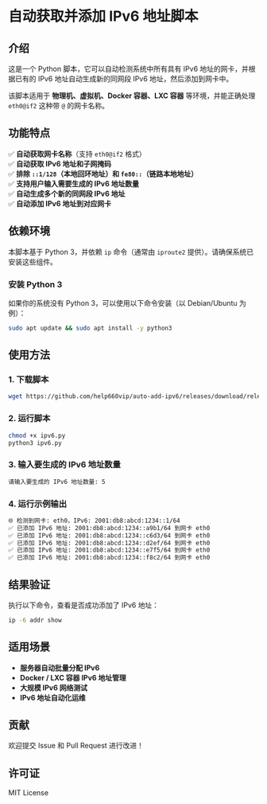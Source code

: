 # 自动获取并添加 IPv6 地址脚本

## 介绍
这是一个 Python 脚本，它可以自动检测系统中所有具有 IPv6 地址的网卡，并根据已有的 IPv6 地址自动生成新的同网段 IPv6 地址，然后添加到网卡中。

该脚本适用于 **物理机、虚拟机、Docker 容器、LXC 容器** 等环境，并能正确处理 `eth0@if2` 这种带 `@` 的网卡名称。

## 功能特点
✅ **自动获取网卡名称**（支持 `eth0@if2` 格式）  
✅ **自动获取 IPv6 地址和子网掩码**  
✅ **排除 `::1/128`（本地回环地址）和 `fe80::`（链路本地地址）**  
✅ **支持用户输入需要生成的 IPv6 地址数量**  
✅ **自动生成多个新的同网段 IPv6 地址**  
✅ **自动添加 IPv6 地址到对应网卡**  

## 依赖环境
本脚本基于 Python 3，并依赖 `ip` 命令（通常由 `iproute2` 提供）。请确保系统已安装这些组件。

### **安装 Python 3**
如果你的系统没有 Python 3，可以使用以下命令安装（以 Debian/Ubuntu 为例）：
```sh
sudo apt update && sudo apt install -y python3
```

## 使用方法
### 1. 下载脚本
```sh
wget https://github.com/help660vip/auto-add-ipv6/releases/download/releases/ipv6.py
```

### 2. 运行脚本
```sh
chmod +x ipv6.py
python3 ipv6.py
```

### 3. 输入要生成的 IPv6 地址数量
```sh
请输入要生成的 IPv6 地址数量: 5
```

### 4. 运行示例输出
```sh
🌐 检测到网卡: eth0，IPv6: 2001:db8:abcd:1234::1/64
✅ 已添加 IPv6 地址: 2001:db8:abcd:1234::a9b1/64 到网卡 eth0
✅ 已添加 IPv6 地址: 2001:db8:abcd:1234::c6d3/64 到网卡 eth0
✅ 已添加 IPv6 地址: 2001:db8:abcd:1234::d2ef/64 到网卡 eth0
✅ 已添加 IPv6 地址: 2001:db8:abcd:1234::e7f5/64 到网卡 eth0
✅ 已添加 IPv6 地址: 2001:db8:abcd:1234::f8c2/64 到网卡 eth0
```

## 结果验证
执行以下命令，查看是否成功添加了 IPv6 地址：
```sh
ip -6 addr show
```

## 适用场景
- **服务器自动批量分配 IPv6**
- **Docker / LXC 容器 IPv6 地址管理**
- **大规模 IPv6 网络测试**
- **IPv6 地址自动化运维**

## 贡献
欢迎提交 Issue 和 Pull Request 进行改进！

## 许可证
MIT License

